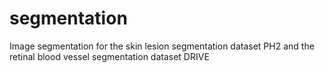 # segmentation
Image segmentation for the skin lesion segmentation dataset PH2 and the retinal blood vessel segmentation dataset DRIVE
